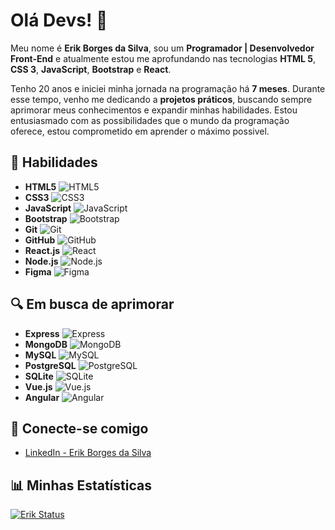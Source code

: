 # Olá Devs! 👋

Meu nome é **Erik Borges da Silva**, sou um <strong>Programador | Desenvolvedor Front-End</strong> e atualmente estou me aprofundando nas tecnologias **HTML 5**, **CSS 3**, **JavaScript**, **Bootstrap** e **React**.

Tenho 20 anos e iniciei minha jornada na programação há **7 meses**. Durante esse tempo, venho me dedicando a **projetos práticos**, buscando sempre aprimorar meus conhecimentos e expandir minhas habilidades. Estou entusiasmado com as possibilidades que o mundo da programação oferece, estou comprometido em aprender o máximo possivel.

## 🔧 Habilidades
- **HTML5** ![HTML5](https://img.shields.io/badge/HTML5-E34F26?style=for-the-badge&logo=html5&logoColor=white)  
- **CSS3** ![CSS3](https://img.shields.io/badge/CSS3-1572B6?style=for-the-badge&logo=css3&logoColor=white)  
- **JavaScript** ![JavaScript](https://img.shields.io/badge/JavaScript-F7DF1E?style=for-the-badge&logo=javascript&logoColor=black)  
- **Bootstrap** ![Bootstrap](https://img.shields.io/badge/Bootstrap-563D7C?style=for-the-badge&logo=bootstrap&logoColor=white)  
- **Git** ![Git](https://img.shields.io/badge/Git-F05032?style=for-the-badge&logo=git&logoColor=white)  
- **GitHub** ![GitHub](https://img.shields.io/badge/GitHub-181717?style=for-the-badge&logo=github&logoColor=white)
- **React.js** ![React](https://img.shields.io/badge/React-61DAFB?style=for-the-badge&logo=react&logoColor=black)  
- **Node.js** ![Node.js](https://img.shields.io/badge/Node.js-339933?style=for-the-badge&logo=node.js&logoColor=white)  
- **Figma** ![Figma](https://img.shields.io/badge/Figma-F24E1E?style=for-the-badge&logo=figma&logoColor=white)

## 🔍 Em busca de aprimorar  
- **Express** ![Express](https://img.shields.io/badge/Express-000000?style=for-the-badge&logo=express&logoColor=white)  
- **MongoDB** ![MongoDB](https://img.shields.io/badge/MongoDB-47A248?style=for-the-badge&logo=mongodb&logoColor=white)  
- **MySQL** ![MySQL](https://img.shields.io/badge/MySQL-4479A1?style=for-the-badge&logo=mysql&logoColor=white)  
- **PostgreSQL** ![PostgreSQL](https://img.shields.io/badge/PostgreSQL-336791?style=for-the-badge&logo=postgresql&logoColor=white)  
- **SQLite** ![SQLite](https://img.shields.io/badge/SQLite-003B57?style=for-the-badge&logo=sqlite&logoColor=white) 
- **Vue.js** ![Vue.js](https://img.shields.io/badge/Vue.js-4FC08D?style=for-the-badge&logo=vue.js&logoColor=white)  
- **Angular** ![Angular](https://img.shields.io/badge/Angular-DD0031?style=for-the-badge&logo=angular&logoColor=white)  


## 💼 Conecte-se comigo

- [LinkedIn - Erik Borges da Silva](https://www.linkedin.com/in/erik-borges-silva/)

## 📊 Minhas Estatísticas

[![Erik Status](https://github-readme-stats.vercel.app/api?username=ErikBdaSilva20)](https://github.com/anuraghazra/github-readme-stats)

